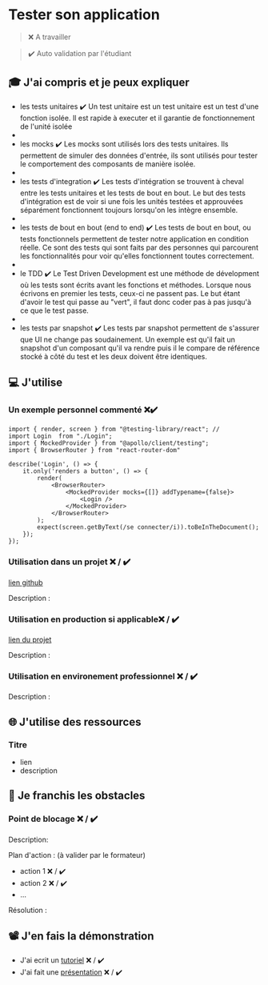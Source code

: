 # Tester son application

> ❌ A travailler

> ✔️ Auto validation par l'étudiant

## 🎓 J'ai compris et je peux expliquer

- les tests unitaires ✔️  Un test unitaire est un test unitaire est un test d'une fonction isolée. Il est rapide à executer et il garantie de fonctionnement de l'unité isolée
- 
- les mocks ✔️ Les mocks sont utilisés lors des tests unitaires. Ils permettent de simuler des données d'entrée, ils sont utilisés pour tester le comportement des composants de manière isolée.
- 
- les tests d'integration ✔️ Les tests d'intégration se trouvent à cheval entre les tests unitaires et les tests de bout en bout. Le but des tests d'intégration est de voir si une fois les unités testées et approuvées séparément fonctionnent toujours lorsqu'on les intègre ensemble.
- 
- les tests de bout en bout (end to end) ✔️ Les tests de bout en bout, ou tests fonctionnels permettent de tester notre application en condition réelle. Ce sont des tests qui sont faits par des personnes qui parcourent les fonctionnalités pour voir qu'elles fonctionnent toutes correctement.
- 
- le TDD ✔️ Le Test Driven Development est une méthode de dévelopment où les tests sont écrits avant les fonctions et méthodes. Lorsque nous écrivons en premier les tests, ceux-ci ne passent pas. Le but étant d'avoir le test qui passe au "vert", il faut donc coder pas à pas jusqu'à ce que le test passe.
- 
- les tests par snapshot ✔️ Les tests par snapshot permettent de s'assurer que UI ne change pas soudainement. Un exemple est qu'il fait un snapshot d'un composant qu'il va rendre puis il le compare de référence stocké à côté du test et les deux doivent être identiques. 

## 💻 J'utilise

### Un exemple personnel commenté ❌✔️
```'javascript'
import { render, screen } from "@testing-library/react"; // 
import Login  from "./Login";
import { MockedProvider } from "@apollo/client/testing";
import { BrowserRouter } from "react-router-dom"

describe('Login', () => {
    it.only('renders a button', () => {
        render(
            <BrowserRouter>
                <MockedProvider mocks={[]} addTypename={false}>
                    <Login />
                </MockedProvider>
            </BrowserRouter>
        );
        expect(screen.getByText(/se connecter/i)).toBeInTheDocument();
    });
});
```

### Utilisation dans un projet ❌ / ✔️

[lien github](...)

Description :

### Utilisation en production si applicable❌ / ✔️

[lien du projet](...)

Description :

### Utilisation en environement professionnel ❌ / ✔️

Description :

## 🌐 J'utilise des ressources

### Titre

- lien
- description

## 🚧 Je franchis les obstacles

### Point de blocage ❌ / ✔️

Description:

Plan d'action : (à valider par le formateur)

- action 1 ❌ / ✔️
- action 2 ❌ / ✔️
- ...

Résolution :

## 📽️ J'en fais la démonstration

- J'ai ecrit un [tutoriel](...) ❌ / ✔️
- J'ai fait une [présentation](...) ❌ / ✔️
